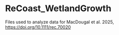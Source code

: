 # ReCoast_WetlandGrowth
Files used to analyze data for MacDougal et al. 2025, https://doi.org/10.1111/rec.70020
